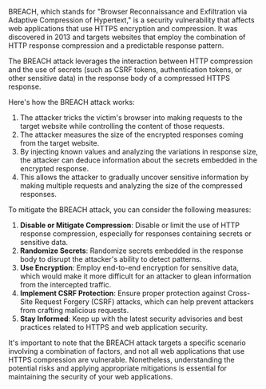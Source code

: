 BREACH, which stands for "Browser Reconnaissance and Exfiltration via Adaptive Compression of Hypertext," is a security vulnerability that affects web applications that use HTTPS encryption and compression. It was discovered in 2013 and targets websites that employ the combination of HTTP response compression and a predictable response pattern.

The BREACH attack leverages the interaction between HTTP compression and the use of secrets (such as CSRF tokens, authentication tokens, or other sensitive data) in the response body of a compressed HTTPS response.

Here's how the BREACH attack works:

1. The attacker tricks the victim's browser into making requests to the target website while controlling the content of those requests.
2. The attacker measures the size of the encrypted responses coming from the target website.
3. By injecting known values and analyzing the variations in response size, the attacker can deduce information about the secrets embedded in the encrypted response.
4. This allows the attacker to gradually uncover sensitive information by making multiple requests and analyzing the size of the compressed responses.

To mitigate the BREACH attack, you can consider the following measures:

1. **Disable or Mitigate Compression**: Disable or limit the use of HTTP response compression, especially for responses containing secrets or sensitive data.
2. **Randomize Secrets**: Randomize secrets embedded in the response body to disrupt the attacker's ability to detect patterns.
3. **Use Encryption**: Employ end-to-end encryption for sensitive data, which would make it more difficult for an attacker to glean information from the intercepted traffic.
4. **Implement CSRF Protection**: Ensure proper protection against Cross-Site Request Forgery (CSRF) attacks, which can help prevent attackers from crafting malicious requests.
5. **Stay Informed**: Keep up with the latest security advisories and best practices related to HTTPS and web application security.

It's important to note that the BREACH attack targets a specific scenario involving a combination of factors, and not all web applications that use HTTPS compression are vulnerable. Nonetheless, understanding the potential risks and applying appropriate mitigations is essential for maintaining the security of your web applications.
